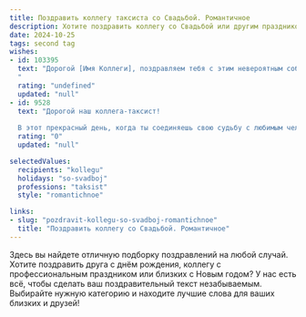 ```yaml
---
title: Поздравить коллегу таксиста со Свадьбой. Романтичное
description: Хотите поздравить коллегу со Свадьбой или другим праздником? Наш ИИ создаст незабываемое поздравление, а вы обязательно выделитесь среди других.  
date: 2024-10-25
tags: second tag
wishes:
- id: 103395
  text: "Дорогой [Имя Коллеги], поздравляем тебя с этим невероятным событием – твоей свадьбой! Пусть ваша жизнь вместе будет такой же яркой и увлекательной, как ночной город, который ты так хорошо знаешь. Желаем вам бесконечной любви, счастья, взаимного уважения и долгих лет семейного благополучия. Пусть ваша дорога жизни будет ровной и гладкой, без неожиданных поворотов и пробок, только с приятными остановками и захватывающими видами.  Горько!
  "
  rating: "undefined"
  updated: "null"
- id: 9528
  text: "Дорогой наш коллега-таксист!
  
  В этот прекрасный день, когда ты соединяешь свою судьбу с любимым человеком, нам всем хочется пожелать вам семейного счастья и любви на долгие годы! Пусть ваша совместная дорога будет такой же гладкой и ровной, как асфальт под колесами твоего такси. Пусть в вашей жизни не будет пробок и задержек, а только зеленый свет и благополучие. Желаем вам всегда поддерживать друг друга, быть опорой и надежным плечом. Пусть ваш дом будет полон радости и смеха, а ваша любовь лишь крепнет с каждым годом. Поздравляем!"
  rating: "0"
  updated: "null"

selectedValues:
  recipients: "kollegu"
  holidays: "so-svadboj"
  professions: "taksist"
  style: "romantichnoe"

links:
- slug: "pozdravit-kollegu-so-svadboj-romantichnoe"
  title: "Поздравить коллегу со Свадьбой. Романтичное"
---
```


Здесь вы найдете отличную подборку поздравлений на любой случай. 
Хотите поздравить друга с днём рождения, коллегу с профессиональным праздником или близких с Новым годом? У нас есть всё, чтобы сделать ваш поздравительный текст незабываемым. Выбирайте нужную категорию и находите лучшие слова для ваших близких и друзей!
